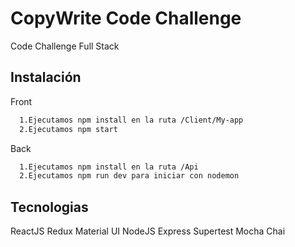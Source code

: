 
# CopyWrite Code Challenge

Code Challenge Full Stack


## Instalación

Front

```bash
  1.Ejecutamos npm install en la ruta /Client/My-app
  2.Ejecutamos npm start 
```

Back

```bash
  1.Ejecutamos npm install en la ruta /Api
  2.Ejecutamos npm run dev para iniciar con nodemon
```
    
## Tecnologias

ReactJS Redux Material UI NodeJS Express Supertest Mocha Chai